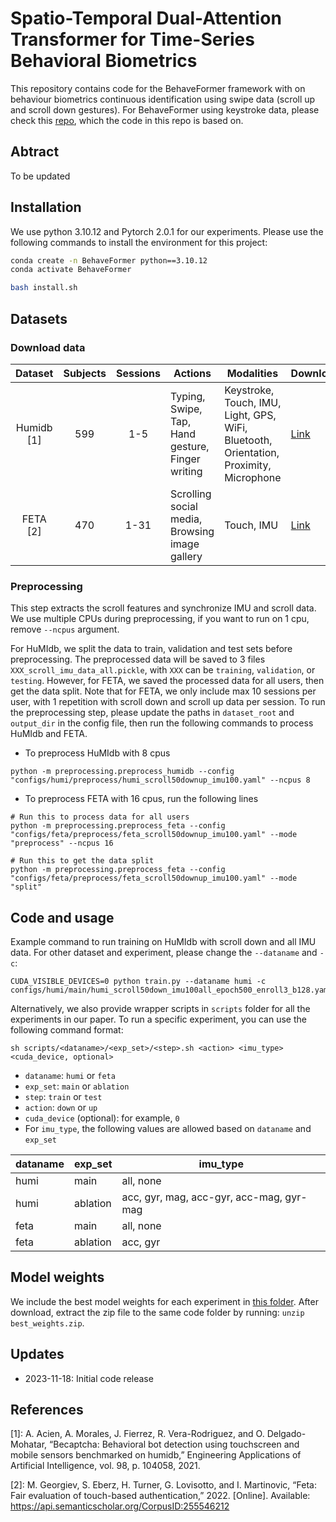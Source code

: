 # Spatio-Temporal Dual-Attention Transformer for Time-Series Behavioral Biometrics
This repository contains code for the BehaveFormer framework with on behaviour biometrics continuous identification using swipe data (scroll up and scroll down gestures). 
For BehaveFormer using keystroke data, please check this [repo](https://github.com/dilshansenarath/behaveformer), which the code in this repo is based on.

## Abtract
To be updated

## Installation
We use python 3.10.12 and Pytorch 2.0.1 for our experiments. 
Please use the following commands to install the environment for this project:

```bash
conda create -n BehaveFormer python==3.10.12
conda activate BehaveFormer

bash install.sh
```

## Datasets
### Download data
| Dataset | Subjects | Sessions | Actions | Modalities | Download |
|:---:|:---:|:---:|---|---|---|
| Humidb [1] | 599 | 1-5 | Typing, Swipe, Tap, Hand gesture, Finger writing | Keystroke, Touch, IMU, Light, GPS, WiFi, Bluetooth, Orientation, Proximity, Microphone | [Link](https://github.com/BiDAlab/HuMIdb) |
| FETA [2] | 470 | 1-31 | Scrolling social media, Browsing image gallery | Touch, IMU |  [Link](https://github.com/ssloxford/evaluation-pitfalls-touch) |

### Preprocessing
This step extracts the scroll features and synchronize IMU and scroll data. We use multiple CPUs during preprocessing, if you want to run on 1 cpu, remove `--ncpus` argument.

For HuMIdb, we split the data to train, validation and test sets before preprocessing. The preprocessed data will be saved to 3 files `XXX_scroll_imu_data_all.pickle`, with `XXX` can be `training`, `validation`, or `testing`. However, for FETA, we saved the processed data for all users, then get the data split. Note that for FETA, we only include max 10 sessions per user, with 1 repetition with scroll down and scroll up data per session. 
To run the preprocessing step, please update the paths in `dataset_root` and `output_dir` in the config file, then run the following commands to process HuMIdb and FETA.

- To preprocess HuMIdb with 8 cpus
```
python -m preprocessing.preprocess_humidb --config "configs/humi/preprocess/humi_scroll50downup_imu100.yaml" --ncpus 8
```
- To preprocess FETA with 16 cpus, run the following lines
```
# Run this to process data for all users
python -m preprocessing.preprocess_feta --config "configs/feta/preprocess/feta_scroll50downup_imu100.yaml" --mode "preprocess" --ncpus 16

# Run this to get the data split
python -m preprocessing.preprocess_feta --config "configs/feta/preprocess/feta_scroll50downup_imu100.yaml" --mode "split"
```

## Code and usage
Example command to run training on HuMIdb with scroll down and all IMU data. For other dataset and experiment, please change the `--dataname` and `-c`:
```
CUDA_VISIBLE_DEVICES=0 python train.py --dataname humi -c configs/humi/main/humi_scroll50down_imu100all_epoch500_enroll3_b128.yaml
```

Alternatively, we also provide wrapper scripts in `scripts` folder for all the experiments in our paper. To run a specific experiment, you can use the following command format:
```
sh scripts/<dataname>/<exp_set>/<step>.sh <action> <imu_type> <cuda_device, optional> 
```
- `dataname`: `humi` or `feta`
- `exp_set`: `main` or `ablation`
- `step`: `train` or `test`
- `action`: `down` or `up`
- `cuda_device` (optional): for example, `0`
- For `imu_type`, the following values are allowed based on `dataname` and `exp_set`

| dataname | exp_set | imu_type |
|---|---|---|
| humi | main | all, none |
| humi | ablation | acc, gyr, mag, acc-gyr, acc-mag, gyr-mag |
| feta | main | all, none |
| feta | ablation | acc, gyr |

## Model weights
We include the best model weights for each experiment in [this folder](). After download, extract the zip file to the same code folder by running: `unzip best_weights.zip`.

## Updates
- 2023-11-18: Initial code release

## References
[1]: A. Acien, A. Morales, J. Fierrez, R. Vera-Rodriguez, and O. Delgado-Mohatar, “Becaptcha: Behavioral bot detection using touchscreen and mobile sensors benchmarked on humidb,” Engineering Applications of Artificial Intelligence, vol. 98, p. 104058, 2021.

[2]: M. Georgiev, S. Eberz, H. Turner, G. Lovisotto, and I. Martinovic, “Feta: Fair evaluation of touch-based authentication,” 2022. \[Online\]. Available: https://api.semanticscholar.org/CorpusID:255546212